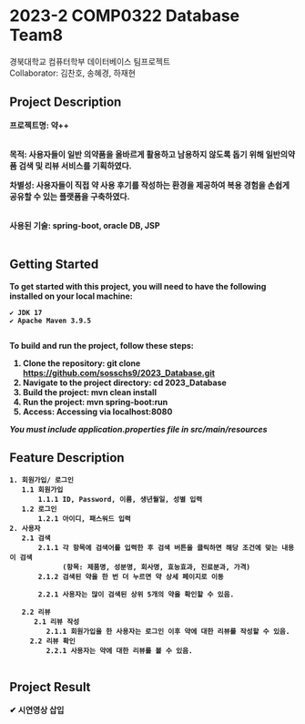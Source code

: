 # 2023-2 COMP0322 Database Team8
경북대학교 컴퓨터학부 데이터베이스 팀프로젝트 </br>
Collaborator: 김찬호, 송혜경, 하재현

## Project Description
<!--✔ 프로젝트명--!>
<b>프로젝트명: 약++</b></br></br>

<!--✔ 어떤 프로젝트인지 소개 -->
<b>목적: 사용자들이 일반 의약품을 올바르게 활용하고 남용하지 않도록 돕기 위해 일반의약품 검색 및 리뷰 서비스를 기획하였다.</b></br>

<b>차별성: 사용자들이 직접 약 사용 후기를 작성하는 환경을 제공하여 복용 경험을 손쉽게 공유할 수 있는 플랫폼을 구축하였다.</br></br>

<b>사용된 기술: spring-boot, oracle DB, JSP</br></br>
## Getting Started
To get started with this project, you will need to have the following installed on your local machine:
```
✔ JDK 17
✔ Apache Maven 3.9.5
 
```
To build and run the project, follow these steps:
1. Clone the repository: git clone https://github.com/sosschs9/2023_Database.git
2. Navigate to the project directory: cd 2023_Database
3. Build the project: mvn clean install
4. Run the project: mvn spring-boot:run
5. Access: Accessing via localhost:8080
   
***You must include application.properties file in src/main/resources***

## Feature Description
```
1. 회원가입/ 로그인
   1.1 회원가입
       1.1.1 ID, Password, 이름, 생년월일, 성별 입력
   1.2 로그인
       1.2.1 아이디, 패스워드 입력
2. 사용자
   2.1 검색
       2.1.1 각 항목에 검색어를 입력한 후 검색 버튼을 클릭하면 해당 조건에 맞는 내용이 검색
             (항목: 제품명, 성분명, 회사명, 효능효과, 진료분과, 가격)
       2.1.2 검색된 약을 한 번 더 누르면 약 상세 페이지로 이동

       2.2.1 사용자는 많이 검색된 상위 5개의 약을 확인할 수 있음.

   2.2 리뷰
      2.1 리뷰 작성
         2.1.1 회원가입을 한 사용자는 로그인 이후 약에 대한 리뷰를 작성할 수 있음.
     2.2 리뷰 확인
         2.2.1 사용자는 약에 대한 리뷰를 볼 수 있음.
   
```

## Project Result
✔ 시연영상 삽입
